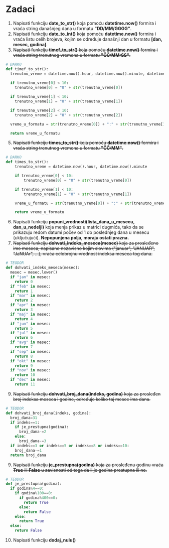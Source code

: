 # Zadaci
1) Napisati funkciju **date_to_str()** koja pomoću **datetime.now()** formira i vraća string današnjeg dana u formatu **"DD/MM/GGGG"**.  
2) Napisati funkciju **date_to_int()** koja pomoću **datetime.now()** formira i vraća listu celih brojeva, kojim se određuje današnji dan u formatu **[dan, mesec, godina]**.  
3) ~~Napisati funkciju **timef_to_str()** koja pomoću **datetime.now()** formira i vraća string trenutnog vremena u formatu **"ČČ:MM:SS"**.~~  
```python
# DARKO
def timef_to_str():
  trenutno_vreme = datetime.now().hour, datetime.now().minute, datetime.now().second
  
  if trenutno_vreme[0] < 10:
    trenutno_vreme[0] = "0" + str(trenutno_vreme[0])

  if trenutno_vreme[1] < 10:
    trenutno_vreme[1] = "0" + str(trenutno_vreme[1])

  if trenutno_vreme[2] < 10:
    trenutno_vreme[2] = "0" + str(trenutno_vreme[2])

  vreme_u_formatu = str(trenutno_vreme[0]) + ":" + str(trenutno_vreme[1]) + ":" + str(trenutno_vreme[2])

  return vreme_u_formatu
```
5) ~~Napisati funkciju **times_to_str()** koja pomoću **datetime.now()** formira i vraća string trenutnog vremena u formatu **"ČČ:MM"**.~~  
```python
# DARKO
def times_to_str():
    trenutno_vreme = datetime.now().hour, datetime.now().minute

    if trenutno_vreme[0] < 10:
        trenutno_vreme[0] = "0" + str(trenutno_vreme[0])

    if trenutno_vreme[1] < 10:
        trenutno_vreme[1] = "0" + str(trenutno_vreme[1])

    vreme_u_formatu = str(trenutno_vreme[0]) + ":" + str(trenutno_vreme[1])

    return vreme_u_formatu
```
6) Napisati funkciju **popuni_vrednosti(lista_dana_u_mesecu, dan_u_nedelji)** koja menja prikaz u matrici dugmića, tako da se prikazuju redom datumi počev od 1 do poslednjeg dana u mesecu (uključujući). **Nepopunjena polja, moraju ostati prazna.** 
7) ~~Napisati funkciju **dohvati_indeks_meseca(mesec)** koja za prosleđeno ime meseca, napisano nezavisno kojim slovima ("januar", "JANUAR", "JaNUAr", ...), vraća celobrojnu vrednost indeksa meseca tog dana.~~  
```python
# TEODOR
def dohvati_indeks_meseca(mesec):
  mesec = mesec.lower()
  if "jan" in mesec:
    return 0
  if "feb" in mesec:
    return 1
  if "mar" in mesec:
    return 2
  if "apr" in mesec:
    return 3
  if "maj" in mesec:
    return 4
  if "jun" in mesec:
    return 5
  if "jul" in mesec:
    return 6
  if "avg" in mesec:
    return 7
  if "sep" in mesec:
    return 8
  if "okt" in mesec:
    return 9
  if "nov" in mesec:
    return 10
  if "dec" in mesec:
    return 11
 ```
9) ~~Napisati funkciju **dohvati_broj_dana(indeks, godina)** koja za prosleđen broj indeksa meseca i godine, određuje koliko taj mesec ima dana.~~  
```python
# TEODOR
def dohvati_broj_dana(indeks, godina):
  broj_dana=31
  if indeks==1:
    if je_prestupna(godina):
      broj_dana-=2
    else:
      broj_dana-=3
  if indeks==3 or indeks==5 or indeks==8 or indeks==10:
    broj_dana-=1
  return broj_dana
```  
9) ~~Napisati funkciju **je_prestupna(godina)** koja za prosleđenu godinu vraća **True** ili **False** u zavisnosti od toga da li je godina prestupna ili ne.~~   
```python
# TEODOR
def je_prestupna(godina):
  if godina%4==0:
    if godina%100==0:
      if godina%400==0:
        return True
      else:
        return False
    else:
      return True
  else:
    return False
```
10) Napisati funkciju **dodaj_nulu()**  
